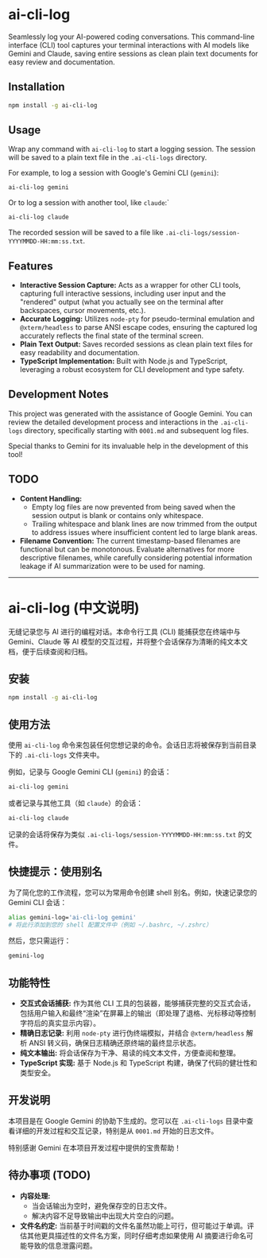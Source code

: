 # ai-cli-log

Seamlessly log your AI-powered coding conversations. This command-line interface (CLI) tool captures your terminal interactions with AI models like Gemini and Claude, saving entire sessions as clean plain text documents for easy review and documentation.

## Installation

```bash
npm install -g ai-cli-log
```

## Usage

Wrap any command with `ai-cli-log` to start a logging session. The session will be saved to a plain text file in the `.ai-cli-logs` directory.

For example, to log a session with Google's Gemini CLI (`gemini`):

```bash
ai-cli-log gemini
```

Or to log a session with another tool, like `claude`:`

```bash
ai-cli-log claude
```

The recorded session will be saved to a file like `.ai-cli-logs/session-YYYYMMDD-HH:mm:ss.txt`.

## Features

*   **Interactive Session Capture:** Acts as a wrapper for other CLI tools, capturing full interactive sessions, including user input and the "rendered" output (what you actually see on the terminal after backspaces, cursor movements, etc.).
*   **Accurate Logging:** Utilizes `node-pty` for pseudo-terminal emulation and `@xterm/headless` to parse ANSI escape codes, ensuring the captured log accurately reflects the final state of the terminal screen.
*   **Plain Text Output:** Saves recorded sessions as clean plain text files for easy readability and documentation.
*   **TypeScript Implementation:** Built with Node.js and TypeScript, leveraging a robust ecosystem for CLI development and type safety.

## Development Notes

This project was generated with the assistance of Google Gemini. You can review the detailed development process and interactions in the `.ai-cli-logs` directory, specifically starting with `0001.md` and subsequent log files.

Special thanks to Gemini for its invaluable help in the development of this tool!

## TODO

*   **Content Handling:**
    *   Empty log files are now prevented from being saved when the session output is blank or contains only whitespace.
    *   Trailing whitespace and blank lines are now trimmed from the output to address issues where insufficient content led to large blank areas.
*   **Filename Convention:** The current timestamp-based filenames are functional but can be monotonous. Evaluate alternatives for more descriptive filenames, while carefully considering potential information leakage if AI summarization were to be used for naming.

---

# ai-cli-log (中文说明)

无缝记录您与 AI 进行的编程对话。本命令行工具 (CLI) 能捕获您在终端中与 Gemini、Claude 等 AI 模型的交互过程，并将整个会话保存为清晰的纯文本文档，便于后续查阅和归档。

## 安装

```bash
npm install -g ai-cli-log
```

## 使用方法

使用 `ai-cli-log` 命令来包装任何您想记录的命令。会话日志将被保存到当前目录下的 `.ai-cli-logs` 文件夹中。

例如，记录与 Google Gemini CLI (`gemini`) 的会话：

```bash
ai-cli-log gemini
```

或者记录与其他工具（如 `claude`）的会话：

```bash
ai-cli-log claude
```

记录的会话将保存为类似 `.ai-cli-logs/session-YYYYMMDD-HH:mm:ss.txt` 的文件。

## 快捷提示：使用别名

为了简化您的工作流程，您可以为常用命令创建 shell 别名。例如，快速记录您的 Gemini CLI 会话：

```bash
alias gemini-log='ai-cli-log gemini'
# 将此行添加到您的 shell 配置文件中（例如 ~/.bashrc, ~/.zshrc）
```

然后，您只需运行：

```bash
gemini-log
```

## 功能特性

*   **交互式会话捕获:** 作为其他 CLI 工具的包装器，能够捕获完整的交互式会话，包括用户输入和最终“渲染”在屏幕上的输出（即处理了退格、光标移动等控制字符后的真实显示内容）。
*   **精确日志记录:** 利用 `node-pty` 进行伪终端模拟，并结合 `@xterm/headless` 解析 ANSI 转义码，确保日志精确还原终端的最终显示状态。
*   **纯文本输出:** 将会话保存为干净、易读的纯文本文件，方便查阅和整理。
*   **TypeScript 实现:** 基于 Node.js 和 TypeScript 构建，确保了代码的健壮性和类型安全。

## 开发说明

本项目是在 Google Gemini 的协助下生成的。您可以在 `.ai-cli-logs` 目录中查看详细的开发过程和交互记录，特别是从 `0001.md` 开始的日志文件。

特别感谢 Gemini 在本项目开发过程中提供的宝贵帮助！

## 待办事项 (TODO)

*   **内容处理:**
    *   当会话输出为空时，避免保存空的日志文件。
    *   解决内容不足导致输出中出现大片空白的问题。
*   **文件名约定:** 当前基于时间戳的文件名虽然功能上可行，但可能过于单调。评估其他更具描述性的文件名方案，同时仔细考虑如果使用 AI 摘要进行命名可能导致的信息泄露问题。